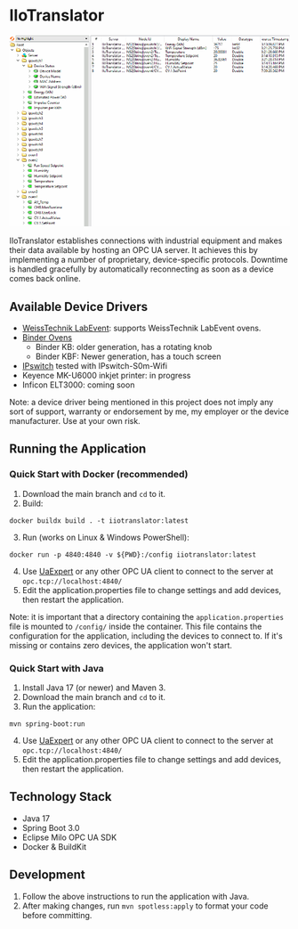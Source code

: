 # IIoTranslator
![(Screenshot)](docs/img/uaexpert.gif)

IIoTranslator establishes connections with industrial equipment and makes their data available by hosting an OPC UA server. It achieves this by implementing a number of proprietary, device-specific protocols. Downtime is handled gracefully by automatically reconnecting as soon as a device comes back online.

## Available Device Drivers
- [WeissTechnik LabEvent](docs/drivers/WeissLabEvent.md): supports WeissTechnik LabEvent ovens.
- [Binder Ovens](docs/drivers/Binder.md)
  - Binder KB: older generation, has a rotating knob
  - Binder KBF: Newer generation, has a touch screen
- [IPswitch](docs/drivers/IPswitch.md) tested with IPswitch-S0m-Wifi
- Keyence MK-U6000 inkjet printer: in progress
- Inficon ELT3000: coming soon

Note: a device driver being mentioned in this project does not imply any sort of support, warranty or endorsement by me, my employer or the device manufacturer. Use at your own risk.

## Running the Application
### Quick Start with Docker (recommended)
1. Download the main branch and `cd` to it.
2. Build:
```
docker buildx build . -t iiotranslator:latest
```
3. Run (works on Linux & Windows PowerShell): 
```
docker run -p 4840:4840 -v ${PWD}:/config iiotranslator:latest
```
4. Use [UaExpert](https://www.unified-automation.com/products/development-tools/uaexpert.html) or any other OPC UA client to connect to the server at `opc.tcp://localhost:4840/`
5. Edit the application.properties file to change settings and add devices, then restart the application.

Note: it is important that a directory containing the `application.properties` file is mounted to `/config/` inside the container. This file contains the configuration for the application, including the devices to connect to. If it's missing or contains zero devices, the application won't start.

### Quick Start with Java
1. Install Java 17 (or newer) and Maven 3.
2. Download the main branch and `cd` to it.
3. Run the application:
```
mvn spring-boot:run
```
4. Use [UaExpert](https://www.unified-automation.com/products/development-tools/uaexpert.html) or any other OPC UA client to connect to the server at `opc.tcp://localhost:4840/`
5. Edit the application.properties file to change settings and add devices, then restart the application.

## Technology Stack
- Java 17
- Spring Boot 3.0
- Eclipse Milo OPC UA SDK
- Docker & BuildKit

## Development
1. Follow the above instructions to run the application with Java.
2. After making changes, run ``mvn spotless:apply`` to format your code before committing.
